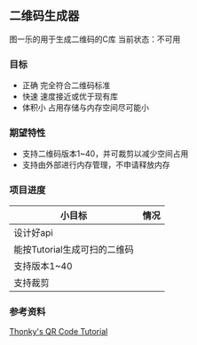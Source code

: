 ## 二维码生成器
图一乐的用于生成二维码的C库
当前状态：不可用

### 目标
- 正确 完全符合二维码标准
- 快速 速度接近或优于现有库
- 体积小 占用存储与内存空间尽可能小

### 期望特性
- 支持二维码版本1~40，并可裁剪以减少空间占用
- 支持由外部进行内存管理，不申请释放内存

### 项目进度
| 小目标                | 情况  |
| ------------------ | --- |
| 设计好api             |     |
| 能按Tutorial生成可扫的二维码 |     |
| 支持版本1~40           |     |
| 支持裁剪               |     |

### 参考资料
[Thonky's QR Code Tutorial](https://www.thonky.com/qr-code-tutorial/)

